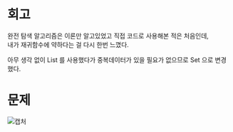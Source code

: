 회고
==
완전 탐색 알고리즘은 이론만 알고있었고 직접 코드로 사용해본 적은 처음인데,   
내가 재귀함수에 약하다는 걸 다시 한번 느꼈다.   
   
아무 생각 없이 List 를 사용했다가 중복데이터가 있을 필요가 없으므로 Set 으로 변경했다.   

   
문제
===
![캡처](https://user-images.githubusercontent.com/73854324/115516383-04550280-a2c1-11eb-8ff5-8dd072d64e6d.PNG)
